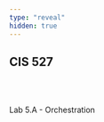 ```yaml
---
type: "reveal"
hidden: true
---
```

<section>
	<h2>CIS 527</h2><br><br><p>Lab 5.A - Orchestration</p>
</section>
<section>

</section>
